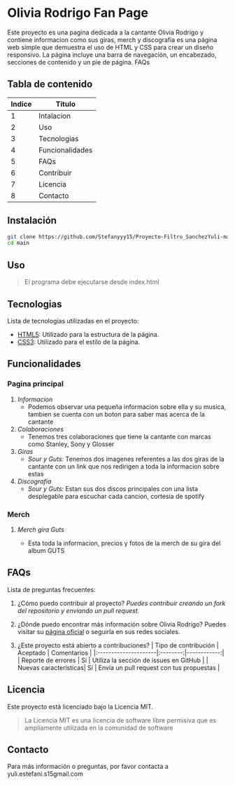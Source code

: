 # Olivia Rodrigo Fan Page
Este proyecto es una pagina dedicada a la cantante Olivia Rodrigo y contiene informacion como sus giras, merch y discografia es una página web simple que demuestra el uso de HTML y CSS para crear un diseño responsivo. La página incluye una barra de navegación, un encabezado, secciones de contenido y un pie de página. FAQs

## Tabla de contenido
|Indice|Titulo  |
|--|--|
|  1|Intalacion |
|  2|Uso|
|  3|Tecnologias|
|  4|Funcionalidades|
|  5|FAQs|
|  6|Contribuir  |
|  7|Licencia |
|  8|Contacto|
## Instalación
```bash
git clone https://github.com/Stefanyyy15/Proyecto-Filtro_SanchezYuli-main.git
cd main
```
## Uso
>El programa debe ejecutarse desde index.html

## Tecnologias
Lista de tecnologías utilizadas en el proyecto:
* [HTML5]([https://developer.mozilla.org/en-US/docs/Web/HTML](https://developer.mozilla.org/en-US/docs/Web/HTML)): Utilizado para la estructura de la página.
* [CSS3]([https://developer.mozilla.org/en-US/docs/Web/CSS](https://developer.mozilla.org/en-US/docs/Web/CSS)): Utilizado para el estilo de la página.

## Funcionalidades

### Pagina principal
1. *Informacion*
   - Podemos observar una pequeña informacion sobre ella y su musica, tambien se cuenta con un boton para saber mas acerca de la cantante
2. *Colaboraciones*
   - Tenemos tres colaboraciones que tiene la cantante con marcas como Stanley, Sony y Glosser
3. *Giras*
   - *Sour y Guts:* Tenemos dos imagenes referentes a las dos giras de la cantante con un link que nos redirigen a toda la informacion sobre estas 
4. *Discografia*
   - *Sour y Guts:* Estan sus dos discos principales con una lista desplegable para escuchar cada cancion, cortesia de spotify

### Merch
1. *Merch gira Guts*

   - Esta toda la informacion, precios y fotos de la merch de su gira del album GUTS

## FAQs
Lista de preguntas frecuentes:
1. ¿Cómo puedo contribuir al proyecto?
   _Puedes contribuir creando un fork del repositorio y enviando un pull request._

2. ¿Dónde puedo encontrar más información sobre Olivia Rodrigo?
   Puedes visitar su [página oficial]([https://store.oliviarodrigo.com/pages/gutsworldtour](https://store.oliviarodrigo.com/pages/gutsworldtour)) o seguirla en sus redes sociales.

3. ¿Este proyecto está abierto a contribuciones?
   | Tipo de contribución | Aceptado | Comentarios |
   |:---------------------|:--------:|------------:|
   | Reporte de errores   | Sí       | Utiliza la sección de issues en GitHub |
   | Nuevas características| Sí      | Envía un pull request con tus propuestas |
## Licencia

Este proyecto está licenciado bajo la Licencia MIT. 
>La Licencia MIT es una licencia de software libre permisiva que es ampliamente utilizada en la comunidad de software
## Contacto

Para más información o preguntas, por favor contacta a yuli.estefani.s15gmail.com
